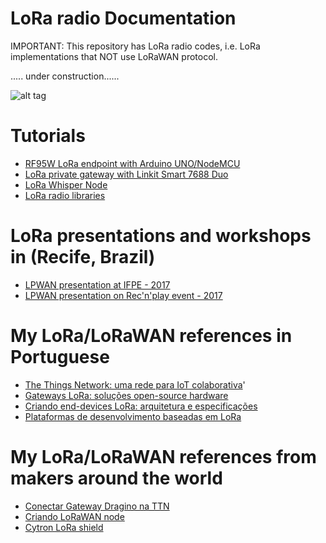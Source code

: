 # LoRa radio Documentation

IMPORTANT: This repository has LoRa radio codes, i.e. LoRa implementations that NOT use LoRaWAN protocol. 

..... under construction......

![alt tag](https://encrypted-tbn0.gstatic.com/images?q=tbn:ANd9GcRXGe5rZ3PQjedOwC1GwqTOhGYhlOcDWGZIUG4CT-i3nT7a7C0tJg)

# Tutorials 

- [RF95W LoRa endpoint with Arduino UNO/NodeMCU](www.github.com/eron93br/lorawan/lora)
- [LoRa private gateway with Linkit Smart 7688 Duo](github.com/eron93br/lorawan/lora)
- [LoRa Whisper Node](https://wisen.com.au/store/products/whisper-node-lora/)
- [LoRa radio libraries](github.com/eron93br)

# LoRa presentations and workshops in (Recife, Brazil)

- [LPWAN presentation at IFPE - 2017](https://www.slideshare.net/EronidesDaSilvaNeto/tecnologias-lpwan-a-terceira-revoluo-da-internet-81349859)
- [LPWAN presentation on Rec'n'play event - 2017](https://www.slideshare.net/EronidesDaSilvaNeto/tecnologias-lpwa-conectando-o-que-nao-foi-conectado)


# My LoRa/LoRaWAN references in Portuguese

- [The Things Network: uma rede para IoT colaborativa](https://www.embarcados.com.br/the-things-network-rede-iot/)'
- [Gateways LoRa: soluções open-source hardware](https://www.embarcados.com.br/gateways-lora-open-source-hardware/)
- [Criando end-devices LoRa: arquitetura e especificações](https://www.embarcados.com.br/end-devices-lora-arquitetura/)
- [Plataformas de desenvolvimento baseadas em LoRa](https://www.embarcados.com.br/plataformas-baseadas-em-lora/)

# My LoRa/LoRaWAN references from makers around the world 

- [Conectar Gateway Dragino na TTN](http://wiki.dragino.com/index.php?title=Connect_to_TTN)
- [Criando LoRaWAN node](https://tutorial.cytron.io/2017/09/15/lesson-1-build-simple-arduino-lora-node-10-minutes/)
- [Cytron LoRa shield](https://www.cytron.io/p-shield-lora-rfm?_ga=2.106107146.841538676.1522541014-368293828.1522541014)
